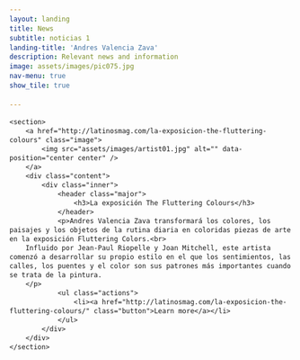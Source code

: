 ```yaml
---
layout: landing
title: News
subtitle: noticias 1
landing-title: 'Andres Valencia Zava'
description: Relevant news and information
image: assets/images/pic075.jpg
nav-menu: true
show_tile: true

---
```


<!-- Main -->
<div id="main">

<!-- One -->
<!-- <section id="one">
	<div class="inner">
		<header class="major">
			<h2>News</h2>
		</header>
		<p></p>
	</div>
</section> -->

<!-- Two -->
<section id="two" class="spotlights">

	<section>
		<a href="http://latinosmag.com/la-exposicion-the-fluttering-colours" class="image">
			<img src="assets/images/artist01.jpg" alt="" data-position="center center" />
		</a>
		<div class="content">
			<div class="inner">
				<header class="major">
					<h3>La exposición The Fluttering Colours</h3>
				</header>
				<p>Andres Valencia Zava transformará los colores, los paisajes y los objetos de la rutina diaria en coloridas piezas de arte en la exposición Fluttering Colors.<br>
        Influido por Jean-Paul Riopelle y Joan Mitchell, este artista comenzó a desarrollar su propio estilo en el que los sentimientos, las calles, los puentes y el color son sus patrones más importantes cuando se trata de la pintura.
        </p>
				<ul class="actions">
					<li><a href="http://latinosmag.com/la-exposicion-the-fluttering-colours/" class="button">Learn more</a></li>
				</ul>
			</div>
		</div>
	</section>

</section>

<!-- Three -->

</div>
